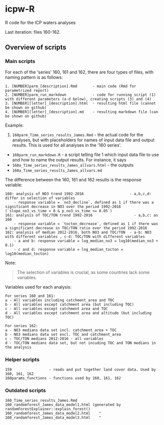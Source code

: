 # icpw-R  

R code for the ICP waters analyses    

Last iteration: files 160-162. 

## Overview of scripts  

### Main scripts

For each of the 'series' 160, 161 and 162, there are four types of files, with naming pattern is as follows:  

```
1. [NUMBER]parm_[description].Rmd       - main code (Rmd for parametrized report)
2. [NUMBER]parm_run_markdown            - code for running script (1) with different parameters (a-d below), creating scripts (3) and (4)  
3. [NUMBER][letter]_[description].html  - resulting html file (cannot be shown on github)   
4. [NUMBER][letter]_[description].md    - resulting markdown file (can be shown on github)   
```

Example:  

1. `160parm_Time_series_results_James.Rmd` - the actual code for the analyses, but with placeholders for names of input data file and output results. This is used for all analyses in the '160 series'.       
* `160parm_run_markdown.R` - a script telling file 1 which input data file to use and how to name the output results. For instance, it says
* `160a_Time_series_results_James_allvars.html` - the outputs   
* `160a_Time_series_results_James_allvars.md`  

The difference between the 160, 161 and 162 results is the response variable:    

```
160: analysis of NO3 trend 1992-2016                     - a,b,c,d: differ in selection of variables  
    - response variable = `no3_decline`, defined as 1 if there was a significant decrease in NO3 over the period 1992-2016 (`slope_no3_vs_time < 0 & p_no3_vs_time <= 0.05`)  
161: analysis of TOC/TON trend 1992-2016                   - a,b,c: as 160  
    - response variable = `tocton_decrease`, defined as 1 if there was a significant decrease in TOC/TON ratio over the period 1992-2016  
162: analysis of median 2012-2016, both NO3 and TOC/TON  - a-b: NO3 with different variables , c-d: TOC/TON with different variables  
    - a and b: response variable = log_median_no3 = log10(median_no3 + 0.1)   
    - c and d: response variable = log_median_tocton = log10(median_tocton)   
```
Note:

> The selection of variables is crucial, as some countries lack some variables. 

Variables used for each analysis:  

```  
For series 160 and 161:  
a - All variables including catchment_area and TOC  
b - All variables except catchment area (but including TOC)  
c - All variables except catchment area and TOC  
d - All variables except catchment area and altitude (but including TOC)  

For series 162:   
a - NO3 medians data set incl. catchment_area + TOC  
b - NO3 medians data set excl. TOC and catchment_area  
c - TOC/TON medians 2012-2016 - all variables  
d - TOC/TON medians data set, but not incuding TOC and TON medians in the analysis    
```


### Helper scripts
```
159                 - reads and put together land cover data. Used by 160, 161, 162
160params_functions - functions used by 160, 161, 162
```  

### Outdated scripts  
```
160_Time_series_results_James.Rmd
160_randomforest_James_data_model1.html (generated by randomForestExplainer::explain_forest()
160_randomforest_James_data_model2.html    " 
160_randomforest_James_data_model3.html    " 
```


